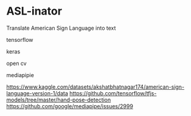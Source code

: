 # ASL-inator
Translate American Sign Language into text 

tensorflow

keras

open cv

mediapipie

https://www.kaggle.com/datasets/akshatbhatnagar174/american-sign-language-version-1/data
https://github.com/tensorflow/tfjs-models/tree/master/hand-pose-detection
https://github.com/google/mediapipe/issues/2999
